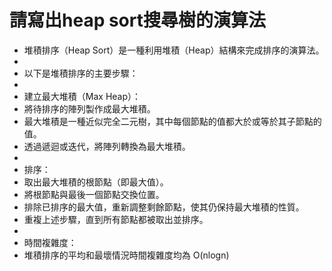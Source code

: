 # 請寫出heap sort搜尋樹的演算法
- 堆積排序（Heap Sort）是一種利用堆積（Heap）結構來完成排序的演算法。
-
- 以下是堆積排序的主要步驟：
-
- 建立最大堆積（Max Heap）：
- 將待排序的陣列製作成最大堆積。
- 最大堆積是一種近似完全二元樹，其中每個節點的值都大於或等於其子節點的值。
- 透過遞迴或迭代，將陣列轉換為最大堆積。
-
- 排序：
- 取出最大堆積的根節點（即最大值）。
- 將根節點與最後一個節點交換位置。
- 排除已排序的最大值，重新調整剩餘節點，使其仍保持最大堆積的性質。
- 重複上述步驟，直到所有節點都被取出並排序。
-
- 時間複雜度：
- 堆積排序的平均和最壞情況時間複雜度均為 O(nlogn)
